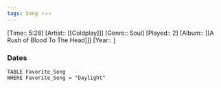 ```yaml
---
tags: Song ⭐⭐⭐ 
---
```

[Time:: 5:28]
[Artist:: [[Coldplay]]]
[Genre:: Soul]
[Played:: 2]
[Album:: [[A Rush of Blood To The Head]]]
[Year:: ]
### Dates
````dataview
TABLE Favorite_Song
WHERE Favorite_Song = "Daylight"
````